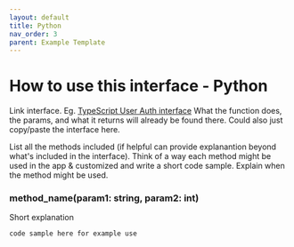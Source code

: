 ```yaml
---
layout: default
title: Python
nav_order: 3
parent: Example Template
---
```


# How to use this interface - Python

Link interface. Eg. [TypeScript User Auth interface](https://github.com/uwblueprint/starter-code-v2/blob/0e2d6af6ead206750c58f44d5d98e27c05428dfd/backend/typescript/services/interfaces/authService.ts)
What the function does, the params, and what it returns will already be found there.
Could also just copy/paste the interface here.

List all the methods included (if helpful can provide explanantion beyond what's included in the interface).
Think of a way each method might be used in the app & customized and write a short code sample. Explain when the method might be used.


### method_name(param1: string, param2: int)

Short explanation

```
code sample here for example use
```